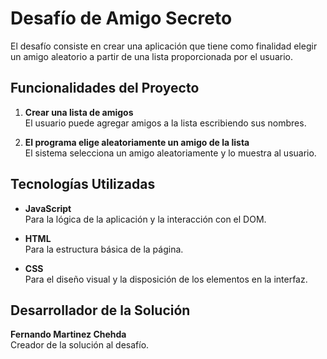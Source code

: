 # Desafío de Amigo Secreto

El desafío consiste en crear una aplicación que tiene como finalidad elegir un amigo aleatorio a partir de una lista proporcionada por el usuario.

## Funcionalidades del Proyecto

1. **Crear una lista de amigos**  
   El usuario puede agregar amigos a la lista escribiendo sus nombres.

2. **El programa elige aleatoriamente un amigo de la lista**  
   El sistema selecciona un amigo aleatoriamente y lo muestra al usuario.

## Tecnologías Utilizadas

- **JavaScript**  
  Para la lógica de la aplicación y la interacción con el DOM.

- **HTML**  
  Para la estructura básica de la página.

- **CSS**  
  Para el diseño visual y la disposición de los elementos en la interfaz.

## Desarrollador de la Solución

**Fernando Martinez Chehda**  
Creador de la solución al desafío.